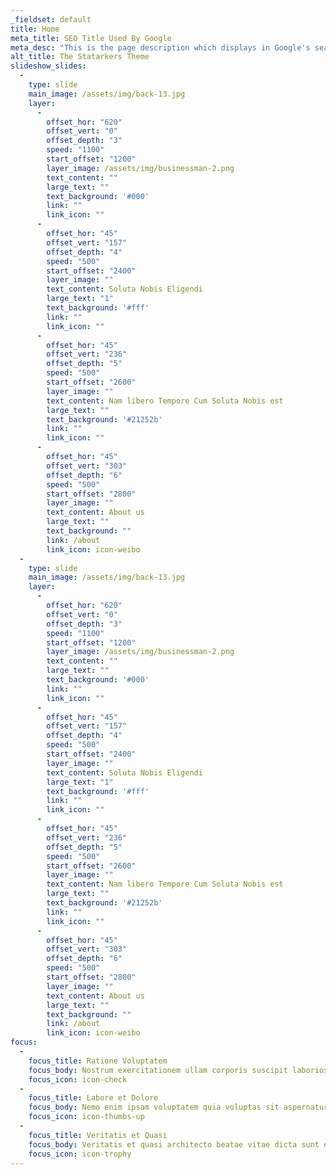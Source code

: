```yaml
---
_fieldset: default
title: Home
meta_title: SEO Title Used By Google
meta_desc: "This is the page description which displays in Google's search results, it is important for SEO."
alt_title: The Statarkers Theme
slideshow_slides:
  - 
    type: slide
    main_image: /assets/img/back-13.jpg
    layer:
      - 
        offset_hor: "620"
        offset_vert: "0"
        offset_depth: "3"
        speed: "1100"
        start_offset: "1200"
        layer_image: /assets/img/businessman-2.png
        text_content: ""
        large_text: ""
        text_background: '#000'
        link: ""
        link_icon: ""
      - 
        offset_hor: "45"
        offset_vert: "157"
        offset_depth: "4"
        speed: "500"
        start_offset: "2400"
        layer_image: ""
        text_content: Soluta Nobis Eligendi
        large_text: "1"
        text_background: '#fff'
        link: ""
        link_icon: ""
      - 
        offset_hor: "45"
        offset_vert: "236"
        offset_depth: "5"
        speed: "500"
        start_offset: "2600"
        layer_image: ""
        text_content: Nam libero Tempore Cum Soluta Nobis est
        large_text: ""
        text_background: '#21252b'
        link: ""
        link_icon: ""
      - 
        offset_hor: "45"
        offset_vert: "303"
        offset_depth: "6"
        speed: "500"
        start_offset: "2800"
        layer_image: ""
        text_content: About us
        large_text: ""
        text_background: ""
        link: /about
        link_icon: icon-weibo
  - 
    type: slide
    main_image: /assets/img/back-13.jpg
    layer:
      - 
        offset_hor: "620"
        offset_vert: "0"
        offset_depth: "3"
        speed: "1100"
        start_offset: "1200"
        layer_image: /assets/img/businessman-2.png
        text_content: ""
        large_text: ""
        text_background: '#000'
        link: ""
        link_icon: ""
      - 
        offset_hor: "45"
        offset_vert: "157"
        offset_depth: "4"
        speed: "500"
        start_offset: "2400"
        layer_image: ""
        text_content: Soluta Nobis Eligendi
        large_text: "1"
        text_background: '#fff'
        link: ""
        link_icon: ""
      - 
        offset_hor: "45"
        offset_vert: "236"
        offset_depth: "5"
        speed: "500"
        start_offset: "2600"
        layer_image: ""
        text_content: Nam libero Tempore Cum Soluta Nobis est
        large_text: ""
        text_background: '#21252b'
        link: ""
        link_icon: ""
      - 
        offset_hor: "45"
        offset_vert: "303"
        offset_depth: "6"
        speed: "500"
        start_offset: "2800"
        layer_image: ""
        text_content: About us
        large_text: ""
        text_background: ""
        link: /about
        link_icon: icon-weibo
focus:
  - 
    focus_title: Ratione Voluptatem
    focus_body: Nostrum exercitationem ullam corporis suscipit laboriosam
    focus_icon: icon-check
  - 
    focus_title: Labore et Dolore
    focus_body: Nemo enim ipsam voluptatem quia voluptas sit aspernatur fugit
    focus_icon: icon-thumbs-up
  - 
    focus_title: Veritatis et Quasi
    focus_body: Veritatis et quasi architecto beatae vitae dicta sunt explicabo
    focus_icon: icon-trophy
---
```







